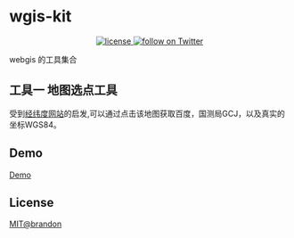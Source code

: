 # wgis-kit

<p align="center">
    <a href="https://github.com/brandonxiang/wgis-kit/blob/master/LICENSE">
      <img src="https://img.shields.io/github/license/brandonxiang/wgis-kit" alt="license">
    </a>
    <a href="https://twitter.com/intent/follow?screen_name=xwpisme">
        <img src="https://img.shields.io/twitter/follow/xwpisme?style=social&logo=twitter"
            alt="follow on Twitter">
    </a>
</p>

webgis 的工具集合

## 工具一 地图选点工具

受到[经纬度网站](http://www.gpsspg.com/maps.htm)的启发,可以通过点击该地图获取百度，国测局GCJ，以及真实的坐标WGS84。

## Demo

[Demo](https://brandonxiang.github.io/wgis-kit/)

## License

[MIT@brandon](LICENSE)
